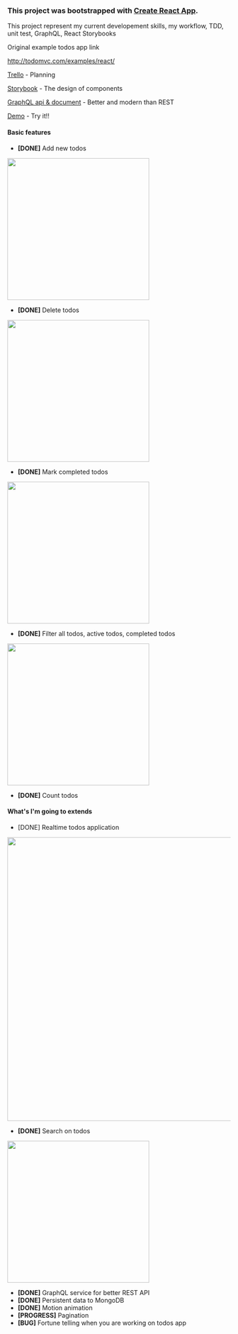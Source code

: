 ### This project was bootstrapped with [Create React App](https://github.com/facebookincubator/create-react-app).

This project represent my current developement skills, my workflow, TDD, unit test, GraphQL, React Storybooks

Original example todos app link

http://todomvc.com/examples/react/

[Trello](https://trello.com/b/LcBgIGJt/real-time-todo-application) - Planning


[Storybook](https://todos-storybook.now.sh) - The design of components

[GraphQL api & document](https://todos-server.now.sh/graphiql?query=query%7B%0A%20%20todos%7B%0A%20%20%20%20totalCount%0A%20%20%20%20edges%7B%0A%20%20%20%20%20%20node%7B%0A%20%20%20%20%20%20%20%20id%0A%20%20%20%20%20%20%20%20title%0A%20%20%20%20%20%20%20%20state%0A%20%20%20%20%20%20%7D%0A%20%20%20%20%7D%0A%20%20%7D%0A%7D) - Better and modern than REST

[Demo](https://todos-client.now.sh) - Try it!!

#### Basic features
- **[DONE]** Add new todos

<img src="https://todos-server.now.sh/public/AddTodo.gif" width="320">

- **[DONE]** Delete todos

<img src="https://todos-server.now.sh/public/RemoveTodo.gif" width="320">

- **[DONE]** Mark completed todos

<img src="https://todos-server.now.sh/public/ToggleTodo.gif" width="320">


- **[DONE]** Filter all todos, active todos, completed todos

<img src="https://todos-server.now.sh/public/FilterTodo.gif" width="320">


- **[DONE]** Count todos

#### What's I'm going to extends
- [DONE] Realtime todos application

<img src="https://todos-server.now.sh/public/RealtimeTodo.gif" width="640">


- **[DONE]** Search on todos

<img src="https://todos-server.now.sh/public/SearchTodo.gif" width="320">

- **[DONE]** GraphQL service for better REST API
- **[DONE]** Persistent data to MongoDB
- **[DONE]** Motion animation
- **[PROGRESS]** Pagination
- **[BUG]** Fortune telling when you are working on todos app


